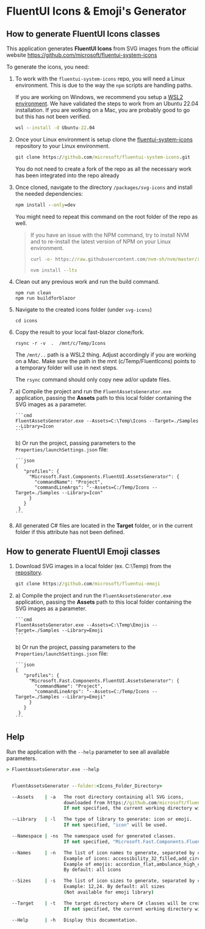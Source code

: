 # FluentUI Icons & Emoji's Generator

## How to generate FluentUI Icons classes

This application generates **FluentUI Icons** from SVG images
from the official website https://github.com/microsoft/fluentui-system-icons

To generate the icons, you need:

1. To work with the `fluentui-system-icons` repo, you will need a Linux environment.
   This is due to the way the `npm` scripts are handling paths.

   If you are working on Windows, we recommend you setup a [WSL2 environment](https://learn.microsoft.com/en-us/windows/wsl/install).
   We have validated the steps to work from an Ubuntu 22.04 installation.
   If you are wotking on a Mac, you are probably good to go but this has not been verified.

   ```cmd
   wsl --install -d Ubuntu-22.04
   ```

2. Once your Linux environment is setup clone the [fluentui-system-icons](https://github.com/microsoft/fluentui-system-icons) repository to your Linux environment. 

   ```cmd
   git clone https://github.com/microsoft/fluentui-system-icons.git
   ```

   You do not need to create a fork of the repo as all the necessary work has been integrated into the repo already

3. Once cloned, navigate to the directory `/packages/svg-icons` and install the needed dependencies:
 
   ```cmd
   npm install --only=dev
   ```

   You might need to repeat this command on the root folder of the repo as well.

   > If you have an issue with the NPM command, try to install NVM and to re-install the latest version of NPM on your Linux environment.
   > ```cmd
   > curl -o- https://raw.githubusercontent.com/nvm-sh/nvm/master/install.sh | bash
   > ```
   > ```cmd
   > nvm install --lts
   > ```


4. Clean out any previous work and run the build command.

   ```
   npm run clean
   npm run buildforblazor
   ```

5. Navigate to the created icons folder (under `svg-icons`)

   ```
   cd icons
   ```

6. Copy the result to your local fast-blazor clone/fork.

   ```
   rsync -r -v  .  /mnt/c/Temp/Icons
   ```

   The `/mnt/..` path is a WSL2 thing. Adjust accordingly if you are working  on a Mac.
   Make sure the path in the mnt (c/Temp/FluentIcons) points to a temporary folder will use in next steps.
	
   The `rsync` command should only copy new ad/or update files. 

7. a) Compile the project and run the `FluentAssetsGenerator.exe` application,
   passing the **Assets** path to this local folder containing the SVG images as a parameter.
   
	   ```cmd
	   FluentAssetsGenerator.exe --Assets=C:\Temp\Icons --Target=./Samples --Library=Icon
	   ```
   
   b) Or run the project, passing parameters to the `Properties/launchSettings.json` file:

	   ```json
	   {
		  "profiles": {
			"Microsoft.Fast.Components.FluentUI.AssetsGenerator": {
			  "commandName": "Project",
			  "commandLineArgs": "--Assets=C:/Temp/Icons --Target=./Samples --Library=Icon"
			}
		  }
		}
	   ```

3. All generated C# files are located in the **Target** folder, or in the current folder if this attribute has not been defined.

## How to generate FluentUI Emoji classes

1. Download SVG images in a local folder (ex. C:\Temp) from the [repository](https://github.com/microsoft/fluentui-emoji).

	```cmd
	git clone https://github.com/microsoft/fluentui-emoji
	```

2. a) Compile the project and run the `FluentAssetsGenerator.exe` application,
   passing the **Assets** path to this local folder containing the SVG images as a parameter.
   
	   ```cmd
	   FluentAssetsGenerator.exe --Assets=C:\Temp\Emojis --Target=./Samples --Library=Emoji
	   ```
   
   b) Or run the project, passing parameters to the `Properties/launchSettings.json` file:

	   ```json
	   {
		  "profiles": {
			"Microsoft.Fast.Components.FluentUI.AssetsGenerator": {
			  "commandName": "Project",
			  "commandLineArgs": "--Assets=C:/Temp/Icons --Target=./Samples --Library=Emoji"
			}
		  }
		}
	   ```

## Help

Run the application with the `--help` parameter to see all available parameters.

```cmd
> FluentAssetsGenerator.exe --help


  FluentAssetsGenerator --folder:<Icons_Folder_Directory>

  --Assets    | -a   The root directory containing all SVG icons,
                     downloaded from https://github.com/microsoft/fluentui-system-icons.
                     If not specified, the current working directory will be used.

  --Library   | -l   The type of library to generate: icon or emoji.
                     If not specified, "icon" will be used.

  --Namespace | -ns  The namespace used for generated classes.
                     If not specified, "Microsoft.Fast.Components.FluentUI" will be used.

  --Names     | -n   The list of icon names to generate, separated by coma.
                     Example of icons: accessibility_32_filled,add_circle_20_filled
                     Example of emojis: accordion_flat,ambulance_high_contrast
                     By default: all icons

  --Sizes     | -s   The list of icon sizes to generate, separated by coma.
                     Example: 12,24. By default: all sizes
                     (Not available for emoji library)

  --Target    | -t   The target directory where C# classes will be created.
                     If not specified, the current working directory will be used.

  --Help      | -h   Display this documentation.
```
